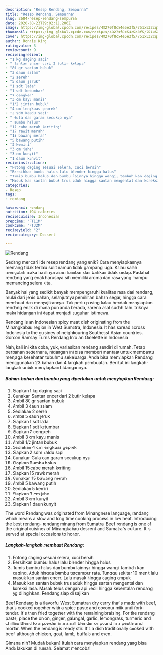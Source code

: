 ```yaml
---
description: "Resep Rendang, Sempurna"
title: "Resep Rendang, Sempurna"
slug: 2684-resep-rendang-sempurna
date: 2020-08-23T19:02:18.206Z
image: https://img-global.cpcdn.com/recipes/48270f8c54e5e3f5/751x532cq70/rendang-foto-resep-utama.jpg
thumbnail: https://img-global.cpcdn.com/recipes/48270f8c54e5e3f5/751x532cq70/rendang-foto-resep-utama.jpg
cover: https://img-global.cpcdn.com/recipes/48270f8c54e5e3f5/751x532cq70/rendang-foto-resep-utama.jpg
author: Ronnie King
ratingvalue: 3
reviewcount: 9
recipeingredient:
- "1 kg daging sapi"
- " Santan encer dari 2 butir kelapa"
- "80 gr santan bubuk"
- "3 daun salam"
- "2 sereh"
- "5 daun jeruk"
- "1 sdt lada"
- "1 sdt ketumbar"
- "7 cengkeh"
- "3 cm kayu manis"
- "1/2 jintan bubuk"
- "4 cm lengkuas geprek"
- "2 sdm kaldu sapi"
- " Gula dan garam secukup nya"
- " Bumbu halus"
- "15 cabe merah keriting"
- "15 rawit merah"
- "15 bawang merah"
- "5 bawang putih"
- "5 kemiri"
- "3 cm jahe"
- "3 cm kunyit"
- "1 daun kunyit"
recipeinstructions:
- "Potong daging sesuai selera, cuci bersih"
- "Bersihkan bumbu halus lalu blender hingga halus"
- "Tumis bumbu halus dan bumbu lainnya hingga wangi, tambah kan daging. Aduk hingga bumbu tercampur rata. Tunggu sekitar 10 menit lalu masuk kan santan encer. Lalu masak hingga daging empuk"
- "Masuk kan santan bubuk trus aduk hingga santan mengental dan koreksi rasa. Masak terus dengan api kecil hingga kekentalan rendang yg diinginkan. Rendang siap di sajikan"
categories:
- Resep
tags:
- rendang

katakunci: rendang 
nutrition: 194 calories
recipecuisine: Indonesian
preptime: "PT11M"
cooktime: "PT32M"
recipeyield: "2"
recipecategory: Dessert

---
```



![Rendang](https://img-global.cpcdn.com/recipes/48270f8c54e5e3f5/751x532cq70/rendang-foto-resep-utama.jpg)

Sedang mencari ide resep rendang yang unik? Cara menyiapkannya memang tidak terlalu sulit namun tidak gampang juga. Kalau salah mengolah maka hasilnya akan hambar dan bahkan tidak sedap. Padahal rendang yang enak harusnya sih memiliki aroma dan rasa yang mampu memancing selera kita.

Banyak hal yang sedikit banyak mempengaruhi kualitas rasa dari rendang, mulai dari jenis bahan, selanjutnya pemilihan bahan segar, hingga cara membuat dan menyajikannya. Tak perlu pusing kalau hendak menyiapkan rendang enak di mana pun anda berada, karena asal sudah tahu triknya maka hidangan ini dapat menjadi suguhan istimewa.

Rendang is an Indonesian spicy meat dish originating from the Minangkabau region in West Sumatra, Indonesia. It has spread across Indonesia to the cuisines of neighbouring Southeast Asian countries. Gordon Ramsay Turns Rendang Into an Omelette in Indonesia


Nah, kali ini kita coba, yuk, variasikan rendang sendiri di rumah. Tetap berbahan sederhana, hidangan ini bisa memberi manfaat untuk membantu menjaga kesehatan tubuhmu sekeluarga. Anda bisa menyiapkan Rendang menggunakan 23 bahan dan 4 langkah pembuatan. Berikut ini langkah-langkah untuk menyiapkan hidangannya.

<!--inarticleads1-->

##### Bahan-bahan dan bumbu yang diperlukan untuk menyiapkan Rendang:

1. Siapkan 1 kg daging sapi
1. Gunakan  Santan encer dari 2 butir kelapa
1. Ambil 80 gr santan bubuk
1. Ambil 3 daun salam
1. Sediakan 2 sereh
1. Ambil 5 daun jeruk
1. Siapkan 1 sdt lada
1. Siapkan 1 sdt ketumbar
1. Siapkan 7 cengkeh
1. Ambil 3 cm kayu manis
1. Ambil 1/2 jintan bubuk
1. Sediakan 4 cm lengkuas geprek
1. Siapkan 2 sdm kaldu sapi
1. Gunakan  Gula dan garam secukup nya
1. Siapkan  Bumbu halus
1. Ambil 15 cabe merah keriting
1. Siapkan 15 rawit merah
1. Gunakan 15 bawang merah
1. Ambil 5 bawang putih
1. Sediakan 5 kemiri
1. Siapkan 3 cm jahe
1. Ambil 3 cm kunyit
1. Siapkan 1 daun kunyit


The word Rendang was originated from Minangnese language, randang which means a slow and long time cooking process in low heat. Introducing the best rendang- rendang minang from Sumatra. Beef rendang is one of the original cuisines of Minangkabau descent and Sumatra&#39;s culture. It is served at special occasions to honor. 

<!--inarticleads2-->

##### Langkah-langkah membuat Rendang:

1. Potong daging sesuai selera, cuci bersih
1. Bersihkan bumbu halus lalu blender hingga halus
1. Tumis bumbu halus dan bumbu lainnya hingga wangi, tambah kan daging. Aduk hingga bumbu tercampur rata. Tunggu sekitar 10 menit lalu masuk kan santan encer. Lalu masak hingga daging empuk
1. Masuk kan santan bubuk trus aduk hingga santan mengental dan koreksi rasa. Masak terus dengan api kecil hingga kekentalan rendang yg diinginkan. Rendang siap di sajikan


Beef Rendang is a flavorful West Sumatran dry curry that&#39;s made with beef, that&#39;s cooked together with a spice paste and coconut milk until fork-tender. It&#39;s then fried together with the remaining braising. For the rendang paste, place the onion, ginger, galangal, garlic, lemongrass, turmeric and chillies Blend to a powder in a small blender or pound in a pestle and mortar. When the rendang is ready stir. It&#39;s a dish traditionally cooked with beef, although chicken, goat, lamb, buffalo and even. 

Gimana nih? Mudah bukan? Itulah cara menyiapkan rendang yang bisa Anda lakukan di rumah. Selamat mencoba!
